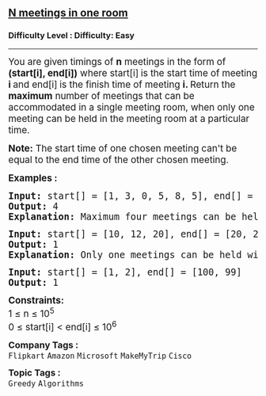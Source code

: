 <h2><a href="https://www.geeksforgeeks.org/problems/n-meetings-in-one-room-1587115620/1?page=8&sprint=a663236c31453b969852f9ea22507634&sprint=a663236c31453b969852f9ea22507634&sortBy=submissions">N meetings in one room</a></h2><h3>Difficulty Level : Difficulty: Easy</h3><hr><div class="problems_problem_content__Xm_eO"><p><span style="font-size: 14pt;">You are given timings of <strong>n</strong> meetings in the form of <strong>(start[i], end[i])</strong> where start[i]<strong>&nbsp;</strong>is the start time of meeting <strong>i </strong>and end[i]<strong> </strong>is the finish time of meeting <strong>i. </strong>Return&nbsp;the <strong>maximum</strong> number of meetings that can be accommodated in a single meeting room, when only one meeting can be held in the meeting room at a particular time.&nbsp;</span></p>
<p><span style="font-size: 14pt;"><strong>Note:</strong> The start time of one chosen meeting can't be equal to the end time of the other chosen meeting.</span></p>
<p><span style="font-size: 14pt;"><strong>Examples :</strong></span></p>
<pre><span style="font-size: 14pt;"><strong>Input: </strong>start[] = [1, 3, 0, 5, 8, 5], end[] =  [2, 4, 6, 7, 9, 9]
<strong>Output: </strong>4<strong>
Explanation: </strong>Maximum four meetings can be held with given start and end timings. The meetings are - (1, 2), (3, 4), (5,7) and (8,9)
</span></pre>
<pre><span style="font-size: 14pt;"><strong>Input: </strong>start[] = [10, 12, 20], end[] = [20, 25, 30]
<strong>Output: </strong>1<strong>
Explanation: </strong>Only one meetings can be held with given start and end timings.</span></pre>
<pre><span style="font-size: 14pt;"><strong>Input: </strong>start[] = [1, 2], end[] = [100, 99]
<strong>Output: </strong>1</span></pre>
<p><span style="font-size: 14pt;"><strong>Constraints:</strong></span><br><span style="font-size: 14pt;">1 ≤ n ≤ 10<sup>5</sup></span><br><span style="font-size: 14pt;">0 ≤ start[i] &lt; end[i] ≤ 10<sup>6</sup></span></p></div><p><span style=font-size:18px><strong>Company Tags : </strong><br><code>Flipkart</code>&nbsp;<code>Amazon</code>&nbsp;<code>Microsoft</code>&nbsp;<code>MakeMyTrip</code>&nbsp;<code>Cisco</code>&nbsp;<br><p><span style=font-size:18px><strong>Topic Tags : </strong><br><code>Greedy</code>&nbsp;<code>Algorithms</code>&nbsp;